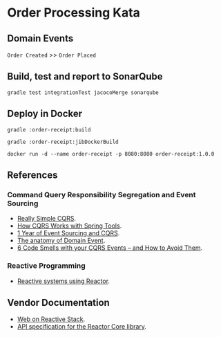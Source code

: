 # Order Processing Kata

## Domain Events

`Order Created` >> `Order Placed`

## Build, test and report to SonarQube

```text
gradle test integrationTest jacocoMerge sonarqube
```

## Deploy in Docker

`gradle :order-receipt:build`

`gradle :order-receipt:jibDockerBuild`

`docker run -d --name order-receipt -p 8080:8080 order-receipt:1.0.0`

## References

### Command Query Responsibility Segregation and Event Sourcing

* [Really Simple CQRS](https://kalele.io/blog-posts/really-simple-cqrs/).
* [How CQRS Works with Spring Tools](https://thenewstack.io/how-cqrs-works-with-spring-tools/).
* [1 Year of Event Sourcing and CQRS](https://hackernoon.com/1-year-of-event-sourcing-and-cqrs-fb9033ccd1c6).
* [The anatomy of Domain Event](https://blog.arkency.com/2016/05/the-anatomy-of-domain-event/).
* [6 Code Smells with your CQRS Events – and How to Avoid Them](http://danielwhittaker.me/2014/10/18/6-code-smells-cqrs-events-avoid/).

### Reactive Programming

* [Reactive systems using Reactor](https://musigma.blog/2016/11/21/reactor.html).

## Vendor Documentation

* [Web on Reactive Stack](https://docs.spring.io/spring/docs/current/spring-framework-reference/web-reactive.html).
* [API specification for the Reactor Core library](https://projectreactor.io/docs/core/release/api/index.html).